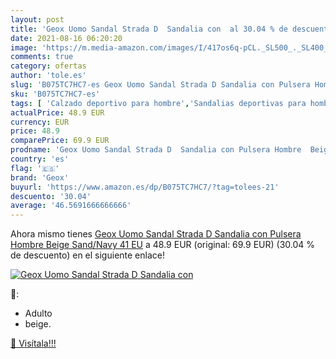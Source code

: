 ```yaml
---
layout: post
title: 'Geox Uomo Sandal Strada D  Sandalia con  al 30.04 % de descuento'
date: 2021-08-16 06:20:20
image: 'https://m.media-amazon.com/images/I/417os6q-pCL._SL500_._SL400_.jpg'
comments: true
category: ofertas
author: 'tole.es'
slug: 'B075TC7HC7-es Geox Uomo Sandal Strada D Sandalia con Pulsera Hombre...'
sku: 'B075TC7HC7-es'
tags: [ 'Calzado deportivo para hombre','Sandalias deportivas para hombre','Zapatillas y calzado deportivo para hombre','Zapatos','Zapatos para hombre','Zapatos y complementos','geox','sandalia', ]
actualPrice: 48.9 EUR
currency: EUR
price: 48.9
comparePrice: 69.9 EUR
prodname: 'Geox Uomo Sandal Strada D  Sandalia con Pulsera Hombre  Beige  Sand/Navy   41 EU'
country: 'es'
flag: '🇪🇸'
brand: 'Geox'
buyurl: 'https://www.amazon.es/dp/B075TC7HC7/?tag=tolees-21'
descuento: '30.04'
average: '46.5691666666666'
---
```


Ahora mismo tienes [Geox Uomo Sandal Strada D  Sandalia con Pulsera Hombre  Beige  Sand/Navy   41 EU](https://www.amazon.es/dp/B075TC7HC7/?tag=tolees-21) a 48.9 EUR (original: 69.9 EUR) (30.04 %  de descuento) en el siguiente enlace!

[![Geox Uomo Sandal Strada D  Sandalia con ](https://m.media-amazon.com/images/I/417os6q-pCL._SL500_._SL400_.jpg)](https://www.amazon.es/dp/B075TC7HC7/?tag=tolees-21)

🔎:

- Adulto
- beige.

[🛒 Visítala!!!](https://www.amazon.es/dp/B075TC7HC7/?tag=tolees-21)
